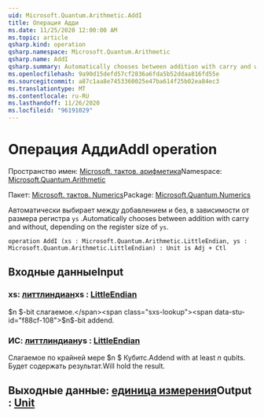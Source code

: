 ```yaml
---
uid: Microsoft.Quantum.Arithmetic.AddI
title: Операция Адди
ms.date: 11/25/2020 12:00:00 AM
ms.topic: article
qsharp.kind: operation
qsharp.namespace: Microsoft.Quantum.Arithmetic
qsharp.name: AddI
qsharp.summary: Automatically chooses between addition with carry and without, depending on the register size of `ys`.
ms.openlocfilehash: 9a90d15defd57cf2836a6fda5b52ddaa816fd55e
ms.sourcegitcommit: a87c1aa8e7453360025e47ba614f25b02ea84ec3
ms.translationtype: MT
ms.contentlocale: ru-RU
ms.lasthandoff: 11/26/2020
ms.locfileid: "96191029"
---
```

# <a name="addi-operation"></a><span data-ttu-id="f88cf-102">Операция Адди</span><span class="sxs-lookup"><span data-stu-id="f88cf-102">AddI operation</span></span>

<span data-ttu-id="f88cf-103">Пространство имен: [Microsoft. тактов. арифметика](xref:Microsoft.Quantum.Arithmetic)</span><span class="sxs-lookup"><span data-stu-id="f88cf-103">Namespace: [Microsoft.Quantum.Arithmetic](xref:Microsoft.Quantum.Arithmetic)</span></span>

<span data-ttu-id="f88cf-104">Пакет: [Microsoft. тактов. Numerics](https://nuget.org/packages/Microsoft.Quantum.Numerics)</span><span class="sxs-lookup"><span data-stu-id="f88cf-104">Package: [Microsoft.Quantum.Numerics](https://nuget.org/packages/Microsoft.Quantum.Numerics)</span></span>


<span data-ttu-id="f88cf-105">Автоматически выбирает между добавлением и без, в зависимости от размера регистра `ys` .</span><span class="sxs-lookup"><span data-stu-id="f88cf-105">Automatically chooses between addition with carry and without, depending on the register size of `ys`.</span></span>

```qsharp
operation AddI (xs : Microsoft.Quantum.Arithmetic.LittleEndian, ys : Microsoft.Quantum.Arithmetic.LittleEndian) : Unit is Adj + Ctl
```


## <a name="input"></a><span data-ttu-id="f88cf-106">Входные данные</span><span class="sxs-lookup"><span data-stu-id="f88cf-106">Input</span></span>

### <a name="xs--littleendian"></a><span data-ttu-id="f88cf-107">xs: [литтлиндиан](xref:Microsoft.Quantum.Arithmetic.LittleEndian)</span><span class="sxs-lookup"><span data-stu-id="f88cf-107">xs : [LittleEndian](xref:Microsoft.Quantum.Arithmetic.LittleEndian)</span></span>

<span data-ttu-id="f88cf-108">$n $-bit слагаемое.</span><span class="sxs-lookup"><span data-stu-id="f88cf-108">$n$-bit addend.</span></span>


### <a name="ys--littleendian"></a><span data-ttu-id="f88cf-109">ИС: [литтлиндиан](xref:Microsoft.Quantum.Arithmetic.LittleEndian)</span><span class="sxs-lookup"><span data-stu-id="f88cf-109">ys : [LittleEndian](xref:Microsoft.Quantum.Arithmetic.LittleEndian)</span></span>

<span data-ttu-id="f88cf-110">Слагаемое по крайней мере $n $ Кубитс.</span><span class="sxs-lookup"><span data-stu-id="f88cf-110">Addend with at least $n$ qubits.</span></span> <span data-ttu-id="f88cf-111">Будет содержать результат.</span><span class="sxs-lookup"><span data-stu-id="f88cf-111">Will hold the result.</span></span>



## <a name="output--unit"></a><span data-ttu-id="f88cf-112">Выходные данные: [единица измерения](xref:microsoft.quantum.lang-ref.unit)</span><span class="sxs-lookup"><span data-stu-id="f88cf-112">Output : [Unit](xref:microsoft.quantum.lang-ref.unit)</span></span>

